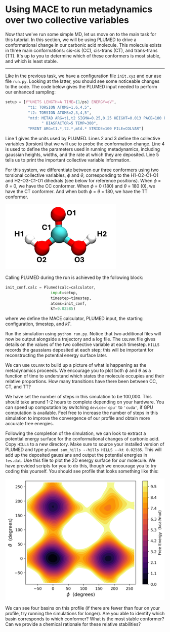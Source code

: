 # Using MACE to run metadynamics over two collective variables

Now that we've run some simple MD, let us move on to the main task for this tutorial. In this section, we will be using PLUMED to drive a conformational change in our carbonic acid molecule. This molecule exists in three main conformations: cis-cis (CC), cis-trans (CT), and trans-trans (TT). It's up to you to determine which of these conformers is most stable, and which is least stable. 

---

Like in the previous task, we have a configuration file `init.xyz` and our ase file `run.py`. Looking at the latter, you should see some noticeable changes to the code. The code below gives the PLUMED input needed to perform our enhanced sampling:

```python
setup = [f"UNITS LENGTH=A TIME={1/ps} ENERGY=eV",
          "t1: TORSION ATOMS=1,6,4,5",
          "t2: TORSION ATOMS=2,3,4,5",
          "mtd: METAD ARG=t1,t2 SIGMA=0.25,0.25 HEIGHT=0.013 PACE=100 FILE=HILLS" +
                " BIASFACTOR=5 TEMP=300",
          "PRINT ARG=t1.*,t2.*,mtd.* STRIDE=100 FILE=COLVAR"]
```

Line 1 gives the units used by PLUMED. Lines 2 and 3 define the collective variables (torsion) that we will use to probe the conformation change. Line 4 is used to define the parameters used in running metadynamics, including gaussian heights, widths, and the rate at which they are deposited. Line 5 tells us to print the important collective variable information. 

For this system, we differentiate between our three conformers using two torsional collective variables, $\phi$ and $\theta$, corresponding to the H1-O2-C1-O1 and H2-O3-C1-O1 dihedrals (see below for reference positions). When $\phi$ = $\theta$ = 0, we have the CC conformer. When $\phi$ = 0 (180) and $\theta$ = 180 (0), we have the CT conformer. And when both  $\phi$ = $\theta$ = 180, we have the TT conformer. 

<img src="./img/atoms_label.png" alt="drawing" width="350"/>

Calling PLUMED during the run is achieved by the following block:
```python
init_conf.calc = Plumed(calc=calculator,
                    input=setup,
                    timestep=timestep,
                    atoms=init_conf,
                    kT=0.02585)
```
where we define the MACE calculator, PLUMED input, the starting configuration, timestep, and *kT*. 

Run the simulation using `python run.py`. Notice that two additional files will now be output alongside a trajectory and a log file. The `COLVAR` file gives details on the values of the two collective variable at each timestep. `HILLS` records the gaussians deposited at each step; this will be important for reconstructing the potential energy surface later. 

We can use `COLVAR` to build up a picture of what is happening as the metadynamics proceeds. We encourage you to plot both $\phi$ and $\theta$ as a function of time to understand which states the molecule occupies and their relative proportions. How many transitions have there been between CC, CT, and TT?

We have set the number of steps in this simulation to be 100,000. This should take around 1-2 hours to complete depending on your hardware. You can speed up computation by switching `device='cpu'` to `'cuda'`, if GPU computation is available. Feel free to increase the number of steps in this simulation to improve the convergence of our profile and obtain more accurate free energies. 

Following the completion of the simulation, we can look to extract a potential energy surface for the conformational changes of carbonic acid. Copy `HILLS` to a new directory. Make sure to source your installed version of PLUMED and type `plumed sum_hills --hills HILLS --kt 0.02585`. This will add up the deposited gaussians and output the potential energies in `fes.dat`. Use this file to plot the 2D energy surface for our molecule. We have provided scripts for you to do this, though we encourage you to try coding this yourself. You should see profile that looks something like this:

<img src="./img/conf_free_energy.png" alt="drawing" width="600"/>

We can see four basins on this profile (if there are fewer than four on your profile, try running the simulations for longer). Are you able to identify which basin corresponds to which conformer? What is the most stable conformer? Can we provide a chemical rationale for these relative stabilities? 
